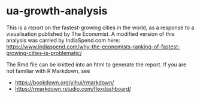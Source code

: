 # ua-growth-analysis

This is a report on the fastest-growing cities in the world, as a response to a visualisation published by The Economist. A modified version of this analysis was carried by IndiaSpend.com here: https://www.indiaspend.com/why-the-economists-ranking-of-fastest-growing-cities-is-problematic/

The Rmd file can be knitted into an html to generate the report. If you are not familiar with R Markdown, see
* https://bookdown.org/yihui/rmarkdown/
* https://rmarkdown.rstudio.com/flexdashboard/

